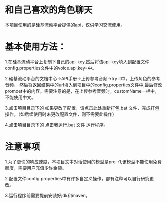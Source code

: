 # 和自己喜欢的角色聊天

本项目使用的是硅基流动平台提供的api，仅供学习交流使用。

# 基本使用方法：
1.在硅基流动平台上复制下自己的api-key,然后将该api-key填入到配置文件config.properties文件中的voice.api.key=中。

2.硅基流动平台的文档中心->API手册->上传参考音频->try it中，上传角色的参考音频，
然后将返回结果中的url填入到项目中的config.properties文件中,最后修改promoet中的内容。需要注意的是，在上传参考音频时，customName一栏中，不能使用中文。

3.点击项目目录下的 如果更改了配置，请点击此处重新打包.bat 文件，完成打包操作。（如后续使用时未更改配置文件，则不需要此操作）

4.点击项目目录下的 点击我运行.bat 文件 运行程序。

# 注意事项

1.为了更快的响应速度，本项目文本对话使用的模型是pro-r1,该模型不能使用免费额度，需要用户充值少许金额。

2.配置文件config.properties中有许多自定义操作，都有注释可以自行研究更改。

3.运行程序前需要提前安装好jdk和maven。
